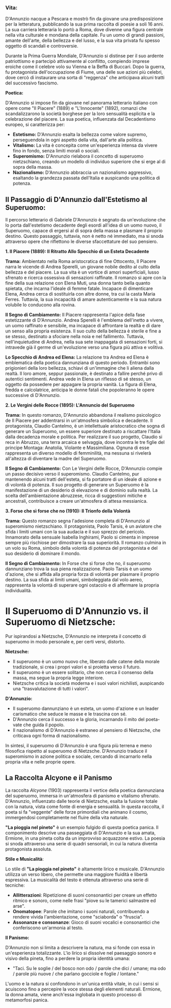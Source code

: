 ### Vita:

D'Annunzio nacque a Pescara e mostrò fin da giovane una predisposizione per la letteratura, pubblicando la sua prima raccolta di poesie a soli 16 anni. La sua carriera letteraria lo portò a Roma, dove divenne una figura centrale nella vita culturale e mondana della capitale. Fu un uomo di grandi passioni, amante dell'arte, della bellezza e del lusso, e la sua vita privata fu spesso oggetto di scandali e controversie.

Durante la Prima Guerra Mondiale, D'Annunzio si distinse per il suo ardente patriottismo e partecipò attivamente al conflitto, compiendo imprese eroiche come il celebre volo su Vienna e la Beffa di Buccari. Dopo la guerra, fu protagonista dell'occupazione di Fiume, una delle sue azioni più celebri, dove cercò di instaurare una sorta di "reggenza" che anticipava alcuni tratti del successivo fascismo.


**Poetica:**

D'Annunzio si impose fin da giovane nel panorama letterario italiano con opere come "Il Piacere" (1889) e "L'Innocente" (1892), romanzi che scandalizzarono la società borghese per la loro sensualità esplicita e la celebrazione del piacere. La sua poetica, influenzata dal Decadentismo europeo, si caratterizza per:

  
- **Estetismo:** D'Annunzio esalta la bellezza come valore supremo, perseguendola in ogni aspetto della vita, dall'arte alla politica.
- **Vitalismo:** La vita è concepita come un'esperienza intensa da vivere fino in fondo, senza limiti morali o sociali.
- **Superomismo:** D'Annunzio rielabora il concetto di superuomo nietzschiano, creando un modello di individuo superiore che si erge al di sopra della massa.
- **Nazionalismo:** D'Annunzio abbraccia un nazionalismo aggressivo, esaltando la grandezza passata dell'Italia e auspicando una politica di potenza.


## Il Passaggio di D'Annunzio dall'Estetismo al Superuomo:

Il percorso letterario di Gabriele D'Annunzio è segnato da un'evoluzione che lo porta dall'estetismo decadente degli esordi all'idea di un uomo nuovo, il Superuomo, capace di ergersi al di sopra della massa e plasmare il proprio destino. Questo passaggio, tuttavia, non è netto né immediato, ma si snoda attraverso opere che riflettono le diverse sfaccettature del suo pensiero.

  

**1. Il Piacere (1889): Il Ritratto Allo Specchio di un Esteta Decadente**

  

**Trama:** Ambientato nella Roma aristocratica di fine Ottocento, Il Piacere narra le vicende di Andrea Sperelli, un giovane nobile dedito al culto della bellezza e del piacere. La sua vita è un vortice di amori superficiali, lusso sfrenato e ricerca ossessiva di sensazioni raffinate. Il romanzo si apre con la fine della sua relazione con Elena Muti, una donna tanto bella quanto spietata, che incarna l'ideale di femme fatale. Incapace di dimenticare Elena, Andrea cerca di sostituirla con altre donne, tra cui la casta Maria Ferres. Tuttavia, la sua incapacità di amare autenticamente e la sua natura volubile lo conducono alla rovina.

  

**Il Segno di Cambiamento:** Il Piacere rappresenta l'apice della fase estetizzante di D'Annunzio. Andrea Sperelli è l'emblema dell'inetto a vivere, un uomo raffinato e sensibile, ma incapace di affrontare la realtà e di dare un senso alla propria esistenza. Il suo culto della bellezza è sterile e fine a se stesso, destinato a sfociare nella noia e nel fallimento. Tuttavia, nell'inquietudine di Andrea, nella sua sete inappagata di sensazioni forti, si intravede già il germe di un'evoluzione verso una figura più attiva e volitiva.

  

**Lo Specchio di Andrea ed Elena:** La relazione tra Andrea ed Elena è emblematica della poetica dannunziana di questo periodo. Entrambi sono prigionieri della loro bellezza, schiavi di un'immagine che li aliena dalla realtà. Il loro amore, seppur passionale, è destinato a fallire perché privo di autentici sentimenti. Andrea vede in Elena un riflesso di sé stesso, un oggetto da possedere per appagare la propria vanità. La figura di Elena, fredda e calcolatrice, anticipa le donne fatali che popoleranno le opere successive di D'Annunzio.

  

**2. Le Vergini delle Rocce (1895): L'Annuncio del Superuomo**

  

**Trama:** In questo romanzo, D'Annunzio abbandona il realismo psicologico de Il Piacere per addentrarsi in un'atmosfera simbolica e decadente. Il protagonista, Claudio Cantelmo, è un intellettuale aristocratico che sogna di generare un Superuomo, un essere superiore destinato a riscattare l'Italia dalla decadenza morale e politica. Per realizzare il suo progetto, Claudio si reca in Abruzzo, una terra arcaica e selvaggia, dove incontra le tre figlie del principe Montaga: Anatolia, Violante e Massimiliana. Ognuna di esse rappresenta un diverso modello di femminilità, ma nessuna si rivelerà all'altezza di diventare la madre del Superuomo.

  

**Il Segno di Cambiamento:** Con Le Vergini delle Rocce, D'Annunzio compie un passo decisivo verso il superomismo. Claudio Cantelmo, pur mantenendo alcuni tratti dell'esteta, si fa portatore di un ideale di azione e di volontà di potenza. Il suo progetto di generare un Superuomo è la manifestazione di un desiderio di elevazione e di dominio sulla realtà. La scelta dell'ambientazione abruzzese, ricca di suggestioni mitiche e ancestrali, contribuisce a creare un'atmosfera di attesa messianica.

  

**3. Forse che sì forse che no (1910): Il Trionfo della Volontà**

  

**Trama:** Questo romanzo segna l'adesione completa di D'Annunzio al superomismo nietzschiano. Il protagonista, Paolo Tarsis, è un aviatore che sfida i limiti umani con la sua audacia e il suo sprezzo del pericolo. Innamorato della sensuale Isabella Inghirami, Paolo si cimenta in imprese sempre più rischiose per dimostrare la sua superiorità. Il romanzo culmina in un volo su Roma, simbolo della volontà di potenza del protagonista e del suo desiderio di dominare il mondo.

  

**Il Segno di Cambiamento:** In Forse che sì forse che no, il superuomo dannunziano trova la sua piena realizzazione. Paolo Tarsis è un uomo d'azione, che si affida alla propria forza di volontà per plasmare il proprio destino. La sua sfida ai limiti umani, simboleggiata dal volo aereo, rappresenta la volontà di superare ogni ostacolo e di affermare la propria individualità.


# Il Superuomo di D'Annunzio vs. il Superuomo di Nietzsche:

Pur ispirandosi a Nietzsche, D'Annunzio ne interpreta il concetto di superuomo in modo personale e, per certi versi, distorto.


**Nietzsche:**

- Il superuomo è un uomo nuovo che, liberato dalle catene della morale tradizionale, si crea i propri valori e si proietta verso il futuro.
- Il superuomo è un essere solitario, che non cerca il consenso della massa, ma segue la propria legge interiore.
- Nietzsche critica la società moderna e i suoi valori nichilisti, auspicando una "trasvalutazione di tutti i valori".

**D'Annunzio:**

- Il superuomo dannunziano è un esteta, un uomo d'azione e un leader carismatico che seduce le masse e le trascina con sé.
- D'Annunzio cerca il successo e la gloria, incarnando il mito del poeta-vate che guida il popolo.
- Il nazionalismo di D'Annunzio è estraneo al pensiero di Nietzsche, che criticava ogni forma di nazionalismo.

In sintesi, il superuomo di D'Annunzio è una figura più terrena e meno filosofica rispetto al superuomo di Nietzsche. D'Annunzio traduce il superomismo in azione politica e sociale, cercando di incarnarlo nella propria vita e nelle proprie opere.


## La Raccolta Alcyone e il Panismo

La raccolta _Alcyone_ (1903) rappresenta il vertice della poetica dannunziana del superuomo, immersa in un'atmosfera di panismo e vitalismo sfrenato. D'Annunzio, influenzato dalle teorie di Nietzsche, esalta la fusione totale con la natura, vista come fonte di energia e sensualità. In questa raccolta, il poeta si fa "veggente" delle forze primordiali che animano il cosmo, immergendosi completamente nel fluire della vita naturale.

  
**"La pioggia nel pineto"** è un esempio fulgido di questa poetica panica. Il componimento descrive una passeggiata di D'Annunzio e la sua amata, Ermione, in una pineta colta da un improvviso acquazzone estivo. La poesia si snoda attraverso una serie di quadri sensoriali, in cui la natura diventa protagonista assoluta.

**Stile e Musicalità**:

Lo stile di **"La pioggia nel pineto"** è altamente lirico e musicale. D'Annunzio utilizza un verso libero, che permette una maggiore fluidità e libertà espressiva. La musicalità del testo è ottenuta attraverso una serie di tecniche:

- **Allitterazioni**: Ripetizione di suoni consonantici per creare un effetto ritmico e sonoro, come nelle frasi "piove su le tamerici salmastre ed arse".
- **Onomatopee**: Parole che imitano i suoni naturali, contribuendo a rendere vivida l'ambientazione, come "sciaborda" o "fruscia".
- **Assonanze e consonanze**: Gioco di suoni vocalici e consonantici che conferiscono un'armonia al testo.


**Il Panismo:**

D'Annunzio non si limita a descrivere la natura, ma si fonde con essa in un'esperienza totalizzante. L'io lirico si dissolve nel paesaggio sonoro e visivo della pineta, fino a perdere la propria identità umana:

- "Taci. Su le soglie / del bosco non odo / parole che dici / umane; ma odo / parole più nuove / che parlano gocciole e foglie / lontane."

  
L'uomo e la natura si confondono in un'unica entità vitale, in cui i sensi si acuiscono fino a percepire la voce stessa degli elementi naturali. Ermione, la donna amata, viene anch'essa inglobata in questo processo di metamorfosi panica.